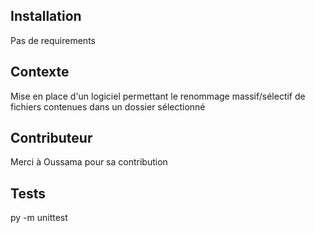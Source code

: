 ## Installation

Pas de requirements

## Contexte

Mise en place d'un logiciel permettant le renommage massif/sélectif de fichiers contenues dans un dossier sélectionné

## Contributeur

Merci à Oussama pour sa contribution

## Tests

py -m unittest